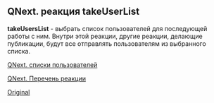 ## QNext. реакция takeUserList

**takeUsersList** - выбрать список пользователей для последующей работы с ним. Внутри этой реакции, другие реакции, делающие публикации, будут все отправлять пользователям из выбранного списка.



[QNext. списки пользователей](/docs-test/ph/admin/userlist-about)

[QNext. Перечень реакции](/docs-test/ph/reactions)
  
[Original](https://telegra.ph/QNext-admin-reaction-takeUserList-05-08)